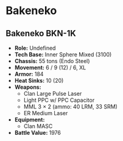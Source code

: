 # Bakeneko
## Bakeneko BKN-1K
- **Role:** Undefined
- **Tech Base:** Inner Sphere Mixed (3100)
- **Chassis:** 55 tons (Endo Steel)
- **Movement:** 6 / 9 (12) / 6, XL
- **Armor:** 184
- **Heat Sinks:** 10 (20)
- **Weapons:**
  - Clan Large Pulse Laser
  - Light PPC w/ PPC Capacitor
  - MML 3 × 2 (ammo: 40 LRM, 33 SRM)
  - ER Medium Laser
- **Equipment:**
  - Clan MASC
- **Battle Value:** 1976

